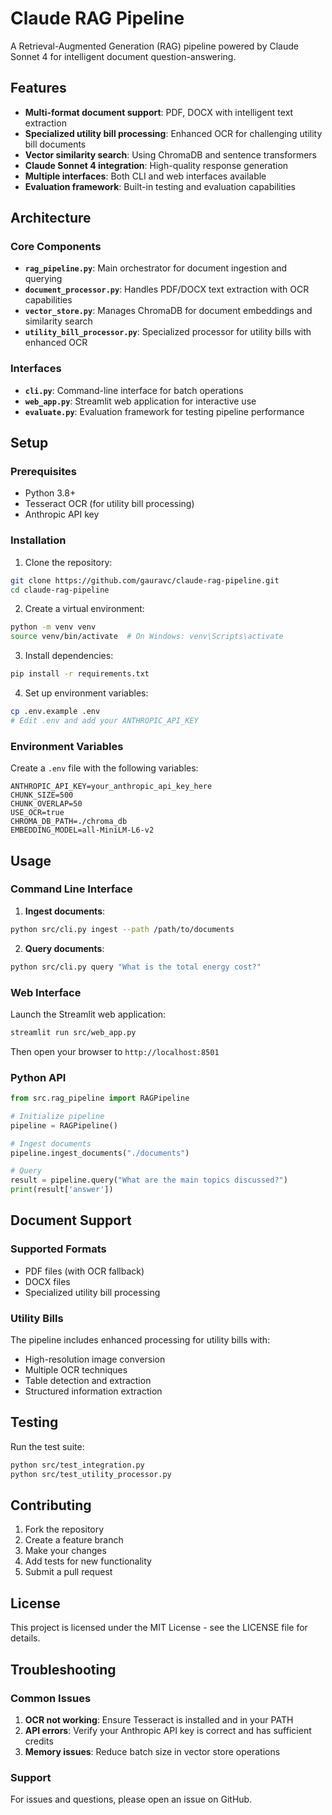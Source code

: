 # Claude RAG Pipeline

A Retrieval-Augmented Generation (RAG) pipeline powered by Claude Sonnet 4 for intelligent document question-answering.

## Features

- **Multi-format document support**: PDF, DOCX with intelligent text extraction
- **Specialized utility bill processing**: Enhanced OCR for challenging utility bill documents
- **Vector similarity search**: Using ChromaDB and sentence transformers
- **Claude Sonnet 4 integration**: High-quality response generation
- **Multiple interfaces**: Both CLI and web interfaces available
- **Evaluation framework**: Built-in testing and evaluation capabilities

## Architecture

### Core Components

- **`rag_pipeline.py`**: Main orchestrator for document ingestion and querying
- **`document_processor.py`**: Handles PDF/DOCX text extraction with OCR capabilities
- **`vector_store.py`**: Manages ChromaDB for document embeddings and similarity search
- **`utility_bill_processor.py`**: Specialized processor for utility bills with enhanced OCR

### Interfaces

- **`cli.py`**: Command-line interface for batch operations
- **`web_app.py`**: Streamlit web application for interactive use
- **`evaluate.py`**: Evaluation framework for testing pipeline performance

## Setup

### Prerequisites

- Python 3.8+
- Tesseract OCR (for utility bill processing)
- Anthropic API key

### Installation

1. Clone the repository:
```bash
git clone https://github.com/gauravc/claude-rag-pipeline.git
cd claude-rag-pipeline
```

2. Create a virtual environment:
```bash
python -m venv venv
source venv/bin/activate  # On Windows: venv\Scripts\activate
```

3. Install dependencies:
```bash
pip install -r requirements.txt
```

4. Set up environment variables:
```bash
cp .env.example .env
# Edit .env and add your ANTHROPIC_API_KEY
```

### Environment Variables

Create a `.env` file with the following variables:

```env
ANTHROPIC_API_KEY=your_anthropic_api_key_here
CHUNK_SIZE=500
CHUNK_OVERLAP=50
USE_OCR=true
CHROMA_DB_PATH=./chroma_db
EMBEDDING_MODEL=all-MiniLM-L6-v2
```

## Usage

### Command Line Interface

1. **Ingest documents**:
```bash
python src/cli.py ingest --path /path/to/documents
```

2. **Query documents**:
```bash
python src/cli.py query "What is the total energy cost?"
```

### Web Interface

Launch the Streamlit web application:

```bash
streamlit run src/web_app.py
```

Then open your browser to `http://localhost:8501`

### Python API

```python
from src.rag_pipeline import RAGPipeline

# Initialize pipeline
pipeline = RAGPipeline()

# Ingest documents
pipeline.ingest_documents("./documents")

# Query
result = pipeline.query("What are the main topics discussed?")
print(result['answer'])
```

## Document Support

### Supported Formats
- PDF files (with OCR fallback)
- DOCX files
- Specialized utility bill processing

### Utility Bills
The pipeline includes enhanced processing for utility bills with:
- High-resolution image conversion
- Multiple OCR techniques
- Table detection and extraction
- Structured information extraction

## Testing

Run the test suite:

```bash
python src/test_integration.py
python src/test_utility_processor.py
```

## Contributing

1. Fork the repository
2. Create a feature branch
3. Make your changes
4. Add tests for new functionality
5. Submit a pull request

## License

This project is licensed under the MIT License - see the LICENSE file for details.

## Troubleshooting

### Common Issues

1. **OCR not working**: Ensure Tesseract is installed and in your PATH
2. **API errors**: Verify your Anthropic API key is correct and has sufficient credits
3. **Memory issues**: Reduce batch size in vector store operations

### Support

For issues and questions, please open an issue on GitHub.
